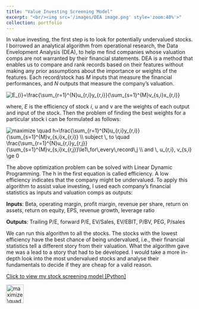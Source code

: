 ```yaml
---
title: "Value Investing Screening Model"
excerpt: "<br/><img src='/images/DEA image.png' style='zoom:40%'>"
collection: portfolio
---
```

<link rel="stylesheet" href="https://cdnjs.cloudflare.com/ajax/libs/KaTeX/0.11.1/katex.min.css">

In value investing, the first step is to look for potentially undervalued stocks. I borrowed an analytical algorithm from operational research, the Data Envelopment Analysis (DEA), to help me find companies whose valuation comps are not warranted by their financial statements.
DEA is a method that enables us to compare and rank records based on their features without making any prior assumptions about the importance or weights of the features. Each record/stock has *M* inputs that measure the financial performances, and *N* outputs that measure the company’s valuation.

<img src="https://latex.codecogs.com/gif.latex?E_{i}=\frac{\sum_{r=1}^{N}u_{r,i}y_{r,i}}{\sum_{s=1}^{M}v_{s,i}x_{r,i}}" title="E_{i}=\frac{\sum_{r=1}^{N}u_{r,i}y_{r,i}}{\sum_{s=1}^{M}v_{s,i}x_{r,i}}" />

where, *E* is the efficiency of stock *i*, u and v are the weights of each output and input of the stock. Then the problem of finding the best weights for a particular stock i can be formulated as follows:

<img src="https://latex.codecogs.com/png.latex?maximize&space;\quad&space;h=\frac{\sum_{r=1}^{N}u_{r,i}y_{r,i}}{\sum_{s=1}^{M}v_{s,i}x_{r,i}}&space;\\&space;subject&space;\,&space;to&space;\quad&space;\frac{\sum_{r=1}^{N}u_{r,i}y_{r,j}}{\sum_{s=1}^{M}v_{s,i}x_{r,j}}\le1\,for\,every\,record\,j&space;\\&space;and&space;\,&space;u_{r,i},&space;v_{s,i}&space;\ge&space;0" title="maximize \quad h=\frac{\sum_{r=1}^{N}u_{r,i}y_{r,i}}{\sum_{s=1}^{M}v_{s,i}x_{r,i}} \\ subject \, to \quad \frac{\sum_{r=1}^{N}u_{r,i}y_{r,j}}{\sum_{s=1}^{M}v_{s,i}x_{r,j}}\le1\,for\,every\,record\,j \\ and \, u_{r,i}, v_{s,i} \ge 0" />

The above optimization problem can be solved with Linear Dynamic Programming. The h in the first equation is called efficiency. A low efficiency indicates that the company might be undervalued. To apply this algorithm to assist value investing, I used each company’s financial statistics as inputs and valuation comps as outputs:

**Inputs**: Beta, operating margin, profit margin, revenue per share, return on assets, return on equity, EPS, revenue growth, leverage ratio 

**Outputs**: Trailing P/E, forward P/E, EV/Sales, EV/EBIT, P/BV, PEG, P/sales

We can run this algorithm to all the stocks. The stocks with the lowest efficiency have the best chance of being undervalued, i.e., their financial statistics tell a different story from their valuation. What the algorithm gave me was a lead to a story that had to be developed. I would take a more in-depth look into the most undervalued stocks and analyse their fundamentals to decide if they are cheap for a valid reason.

[Click to view my stock screening model [Python]](https://github.com/HoagieT/Stock-Screening-Model-Based-On-Data-Envelopment-Analysis)

<img src="http://www.sciweavers.org/tex2img.php?eq=maximize%20%5Cquad%20h%3D%5Cfrac%7B%5Csum_%7Br%3D1%7D%5E%7BN%7Du_%7Br%2Ci%7Dy_%7Br%2Ci%7D%7D%7B%5Csum_%7Bs%3D1%7D%5E%7BM%7Dv_%7Bs%2Ci%7Dx_%7Br%2Ci%7D%7D%20%5C%5C%0Asubject%20%5C%2C%20to%20%5Cquad%20%20%5Cfrac%7B%5Csum_%7Br%3D1%7D%5E%7BN%7Du_%7Br%2Ci%7Dy_%7Br%2Cj%7D%7D%7B%5Csum_%7Bs%3D1%7D%5E%7BM%7Dv_%7Bs%2Ci%7Dx_%7Br%2Cj%7D%7D%5Cle1%5C%2Cfor%5C%2Cevery%5C%2Crecord%5C%2Cj%20%5C%5C%0Aand%20%5C%2C%20u_%7Br%2Ci%7D%2C%20v_%7Bs%2Ci%7D%20%5Cge%200%0A&bc=White&fc=Black&im=jpg&fs=12&ff=arev&edit=0" align="center" border="0" alt="maximize \quad h=\frac{\sum_{r=1}^{N}u_{r,i}y_{r,i}}{\sum_{s=1}^{M}v_{s,i}x_{r,i}} \\subject \, to \quad  \frac{\sum_{r=1}^{N}u_{r,i}y_{r,j}}{\sum_{s=1}^{M}v_{s,i}x_{r,j}}\le1\,for\,every\,record\,j \\and \, u_{r,i}, v_{s,i} \ge 0" width="47" height="50" />
